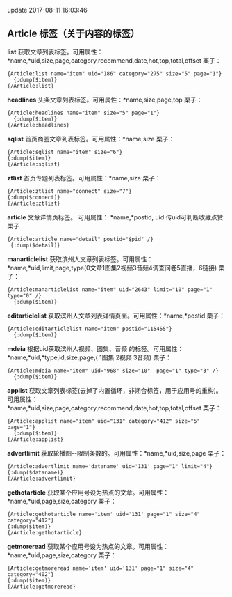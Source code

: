 update 2017-08-11 16:03:46
## Article 标签（关于内容的标签）

**list** 获取文章列表标签。可用属性：\*name,\*uid,size,page,category,recommend,date,hot,top,total,offset
栗子：

```
{Article:list name="item" uid="186" category="275" size="5" page="1"}
  {:dump($item)}
{/Article:list}
```

**headlines** 头条文章列表标签。可用属性：\*name,size,page,top
栗子：

```
{Article:headlines name="item" size="5" page="1"}
  {:dump($item)}
{/Article:headlines}
```

**sqlist** 首页商圈文章列表标签。可用属性：\*name,size
栗子：

```
{Article:sqlist name="item" size="6"}
{:dump($item)}
{/Article:sqlist}
```

**ztlist** 首页专题列表标签。可用属性：\*name,size
栗子：

```
{Article:ztlist name="connect" size="7"}
{:dump($connect)}
{/Article:ztlist}
```

**article** 文章详情页标签。 可用属性： \*name,\*postid, uid 传uid可判断收藏点赞
栗子

```
{Article:article name="detail" postid="$pid" /}
 {:dump($detail)}
```

**manarticlelist** 获取滨州人文章列表标签。可用属性：\*name,\*uid,limit,page,type(0文章1图集2视频3音频4调查问卷5直播，6链接)
栗子：

```
{Article:manarticlelist name="item" uid="2643" limit="10" page="1" type="0" /}
  {:dump($item)}

```

**editarticlelist** 获取滨州人文章列表详情页面。可用属性：\*name,\*postid
栗子：

```
{Article:editarticlelist name="item" postid="115455"}
  {:dump($item)}

```

**mdeia** 根据uid获取滨州人视频、图集、音频 的标签。可用属性：\*name,\*uid,\*type,id,size,page,( 1图集 2视频 3音频)
栗子：

```
{Article:mdeia name="item" uid="968" size="10"  page="1" type="3" /}
  {:dump($item)}

```

**applist** 获取文章列表标签(去掉了内置循环，非闭合标签，用于应用号的重构)。可用属性：\*name,\*uid,size,page,category,recommend,date,hot,top,total,offset
栗子：

```
{Article:applist name="item" uid="131" category="412" size="5" page="1"}
  {:dump($item)}
{/Article:applist}
```


**advertlimit** 获取轮播图--限制条数的。可用属性：\*name,\*uid,size,page
栗子：

```
{Article:advertlimit name='dataname' uid='131' page="1" limit="4"}
{:dump($dataname)}
{/Article:advertlimit}

```

**gethotarticle** 获取某个应用号设为热点的文章。可用属性：\*name,\*uid,page,size,category
栗子：

```
{Article:gethotarticle name='item' uid='131' page="1" size="4" category="412"}
{:dump($item)}
{/Article:gethotarticle}

```

**getmoreread** 获取某个应用号设为热点的文章。可用属性：\*name,\*uid,page,size,category
栗子：

```
{Article:getmoreread name='item' uid='131' page="1" size="4" category="402"}
{:dump($item)}
{/Article:getmoreread}

```
